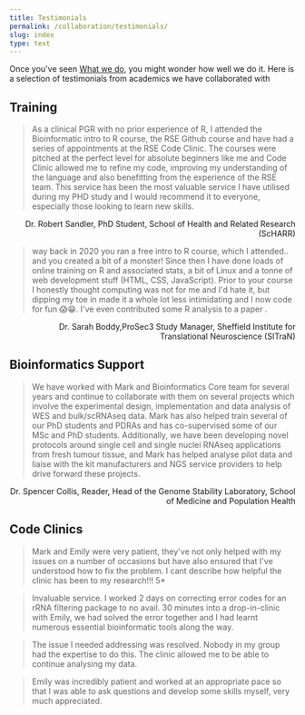 ```yaml
---
title: Testimonials
permalink: /collaboration/testimonials/
slug: index
type: text
---
```


Once you've seen [What we do](/collaboration/expertise/), you might wonder how well we do it. Here is a selection of testimonials from academics we have collaborated with

Training
-------------
> As a clinical PGR with no prior experience of R, I attended the Bioinformatic intro to R course, the RSE Github course and have had a series of appointments at the RSE Code Clinic. The courses were pitched at the perfect level for absolute beginners like me and Code Clinic allowed me to refine my code, improving my understanding of the language and also benefitting from the experience of the RSE team. This service has been the most valuable service I have utilised during my PHD study and I would recommend it to everyone, especially those looking to learn new skills.

<p style="text-align:right;">
Dr. Robert Sandler, PhD Student, School of Health and Related Research (ScHARR)
</p>

> way back in 2020 you ran a free intro to R course, which I attended.. and you created a bit of a monster! Since then I have done loads of online training on R and associated stats, a bit of Linux and a tonne of web development stuff (HTML, CSS, JavaScript). Prior to your course I honestly thought computing was not for me and I'd hate it, but dipping my toe in made it a whole lot less intimidating and I now code for fun 😱😁. I've even contributed some R analysis to a paper .

<p style="text-align:right;">
Dr. Sarah Boddy,ProSec3 Study Manager, Sheffield Institute for Translational Neuroscience (SITraN)
</p>


Bioinformatics Support
-----------------------------

> We have worked with Mark and Bioinformatics Core team for several years and continue to collaborate with them on several projects which involve the experimental design, implementation and data analysis of WES and bulk/scRNAseq data. Mark has also helped train several of our PhD students and PDRAs and has co-supervised some of our MSc and PhD students. Additionally, we have been developing novel protocols around single cell and single nuclei RNAseq applications from fresh tumour tissue, and Mark has helped analyse pilot data and liaise with the kit manufacturers and NGS service providers to help drive forward these projects.

<p style="text-align:right;">
Dr. Spencer Collis, Reader, Head of the Genome Stability Laboratory,
School of Medicine and Population Health
</p>

Code Clinics
--------------------------

> Mark and Emily were very patient, they've not only helped with my issues on a number of occasions but have also ensured that I've understood how to fix the problem. I cant describe how helpful the clinic has been to my research!!! 5*

> Invaluable service. I worked 2 days on correcting error codes for an rRNA filtering package to no avail. 30 minutes into a drop-in-clinic with Emily, we had solved the error together and I had learnt numerous essential bioinformatic tools along the way.

>The issue I needed addressing was resolved. Nobody in my group had the expertise to do this. The clinic allowed me to be able to continue analysing my data.

> Emily was incredibly patient and worked at an appropriate pace so that I was able to ask questions and develop some skills myself, very much appreciated.

